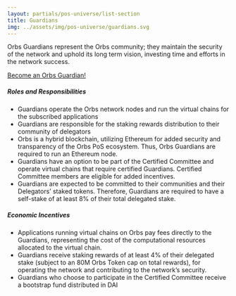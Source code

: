 ```yaml
---
layout: partials/pos-universe/list-section
title: Guardians
img: ../assets/img/pos-universe/guardians.svg
---
```


Orbs Guardians represent the Orbs community; they maintain the security of the network and uphold its long term vision, investing time and efforts in the network success.

[Become an Orbs Guardian!](http://www.google.com "button")

##### Roles and Responsibilities

- Guardians operate the Orbs network nodes and run the virtual chains for the subscribed applications
- Guardians are responsible for the staking rewards distribution to their community of delegators
- Orbs is a hybrid blockchain, utilizing Ethereum for added security and transparency of the Orbs PoS ecosystem. Thus, Orbs Guardians are required to run an Ethereum node.
- Guardians have an option to be part of the Certified Committee and operate virtual chains that require certified Guardians. Certified Committee members are eligible for added incentives.
- Guardians are expected to be committed to their communities and their Delegators’ staked tokens. Therefore, Guardians are required to have a self-stake of at least 8% of their total delegated stake.

##### Economic Incentives

- Applications running virtual chains on Orbs pay fees directly to the Guardians, representing the cost of the computational resources allocated to the virtual chain.
- Guardians receive staking rewards of at least 4% of their delegated stake (subject to an 80M Orbs Token cap on total rewards), for operating the network and contributing to the network’s security.
- Guardians who choose to participate in the Certified Committee receive a bootstrap fund distributed in DAI
